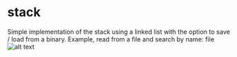# stack
Simple implementation of the stack using a linked list with the option to save / load from a binary.
Example, read from a file and search by name:
file![alt text](https://i.imgur.com/BREnK6o.png)

